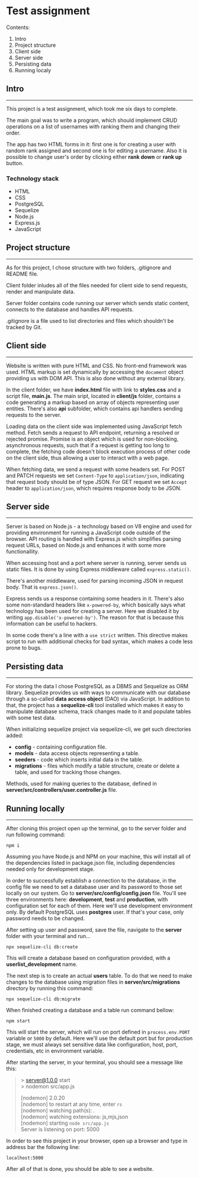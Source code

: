 # Test assignment

Contents:

1. Intro
2. Project structure
3. Client side
4. Server side
5. Persisting data
6. Running localy

## Intro

-------------------------------

This project is a test assignment, which took me six days to complete. 

The main goal was to write a program, which should implement CRUD operations on a list of usernames with ranking them and changing their order. 

The app has two HTML forms in it: first one is for creating a user with random rank assigned and second one is for editing a username. Also it is possible to change user's order by clicking either **rank down** or **rank up** button.

### Technology stack
- HTML
- CSS
- PostgreSQL 
- Sequelize 
- Node.js 
- Express.js
- JavaScript

## Project structure

-------------------------------

As for this project, I chose structure with two folders, .gitignore and README file. 

Client folder inludes all of the files needed for client side to send requests, render and manipulate data. 

Server folder contains code running our server which sends static content, connects to the database and handles API requests.

.gitignore is a file used to list directories and files which shouldn't be tracked by Git.

## Client side

-------------------------------

Website is written with pure HTML and CSS. No front-end framework was used. HTML markup is set dynamically by accessing the `document` object providing us with DOM API. This is also done without any external library.

In the client folder, we have **index.html** file with link to **styles.css** and a script file, **main.js**. The main sript, located in **client/js** folder, contains a code generating a markup based on array of objects representing user entities. There's also **api** subfolder, which contains api handlers sending requests to the server.

Loading data on the client side was implemented using JavaScript fetch method. Fetch sends a request to API endpoint, returning a resolved or rejected promise. Promise is an object which is used for non-blocking, asynchronous requests, such that if a request is getting too long to complete, the fetching code doesn't block execution process of other code on the client side, thus allowing a user to interact with a web page.

When fetching data, we send a request with some headers set. For POST and PATCH requests we set `Content-Type` to `application/json`, indicating that request body should be of type JSON. For GET request we set `Accept` header to `application/json`, which requires response body to be JSON.

## Server side

-------------------------------

Server is based on Node.js - a technology based on V8 engine and used for providing environment 
for running a JavaScript code outside of the browser. API routing is handled with Express.js which simplifies parsing request URLs, based on Node.js and enhances it with some more functionallity.

When accessing host and a port where server is running, server sends us static files. It is done by using Express middleware called `express.static()`.

There's another middleware, used for parsing incoming JSON in request body. That is `express.json()`.

Express sends us a response containing some headers in it. There's also some non-standard headers like `x-powered-by`, which basically says what technology has been used for creating a server. Here we disabled it by writing `app.disable('x-powered-by')`. The reason for that is because this information can be useful to hackers.

In some code there's a line with a `use strict` written. This directive makes script to run with additional checks for bad syntax, which makes a code less prone to bugs.

## Persisting data

-------------------------------

For storing the data I chose PostgreSQL as a DBMS and Sequelize as ORM library. Sequelize provides us with ways to communicate with our database through a so-called **data access object** (DAO) via JavaScript. In addition to that, the project has a **sequelize-cli** tool installed which makes it easy to manipulate database schema, track changes made to it and populate tables with some test data.

When initializing sequelize project via sequelize-cli, we get such directories added:

- **config** - containing configuration file.
- **models** - data access objects representing a table.
- **seeders** - code which inserts initial data in the table.
- **migrations** - files which modify a table structure, create or delete a table, and used for tracking those changes.

Methods, used for making queries to the database, defined in **server/src/controllers/user.controller.js** file. 

## Running locally

-------------------------------

After cloning this project open up the terminal, go to the server folder and run following command:

    npm i

Assuming you have Node.js and NPM on your machine, this will install all of the dependencies listed in package.json file, including dependencies needed only for development stage.

In order to successfully establish a connection to the database, in the config file we need to set a database user and its password to those set locally on our system. Go to **server/src/config/config.json** file. You'll see three environments here: **development**, **test** and **production**, with configuration set for each of them. Here we'll use development environment only. By default PostgreSQL uses **postgres** user. If that's your case, only password needs to be changed.

After setting up user and password, save the file, navigate to the **server** folder with your terminal and run...
    
    npx sequelize-cli db:create

This will create a database based on configuration provided, with a **userlist_development** name.

The next step is to create an actual **users** table. To do that we need to make changes to the database using migration files in **server/src/migrations** directory by running this command:

    npx sequelize-cli db:migrate

When finished creating a database and a table run command bellow:

    npm start

This will start the server, which will run on port defined in `process.env.PORT` variable or `5000` by default. Here we'll use the default port but for production stage, we must always set sensitive data like configuration, host, port, credentials, etc in environment variable.

After starting the server, in your terminal, you should see a message like this:

> \> server@1.0.0 start <br/>
> \> nodemon src/app.js
> 
> [nodemon] 2.0.20 <br/>
> [nodemon] to restart at any time, enter `rs` <br/>
> [nodemon] watching path(s): *.* <br/>
> [nodemon] watching extensions: js,mjs,json <br/>
> [nodemon] starting `node src/app.js` <br/>
> Server is listening on port: 5000

In order to see this project in your browser, open up a browser and type in address bar the following line:

    localhost:5000

After all of that is done, you should be able to see a website.
